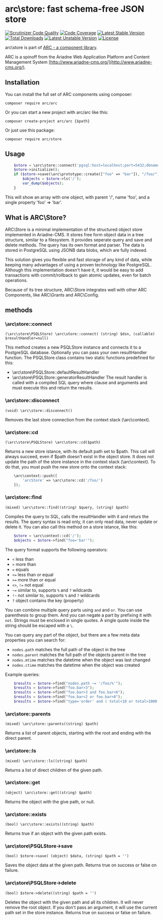 # arc\store: fast schema-free JSON store

[![Scrutinizer Code Quality](https://scrutinizer-ci.com/g/Ariadne-CMS/arc-store/badges/quality-score.png?b=master)](https://scrutinizer-ci.com/g/Ariadne-CMS/arc-base/?branch=master)
[![Code Coverage](https://scrutinizer-ci.com/g/Ariadne-CMS/arc-store/badges/coverage.png?b=master)](https://scrutinizer-ci.com/g/Ariadne-CMS/arc-store/)
[![Latest Stable Version](https://poser.pugx.org/arc/store/v/stable.svg)](https://packagist.org/packages/arc/store)
[![Total Downloads](https://poser.pugx.org/arc/store/downloads.svg)](https://packagist.org/packages/arc/store)
[![Latest Unstable Version](https://poser.pugx.org/arc/store/v/unstable.svg)](https://packagist.org/packages/arc/store)
[![License](https://poser.pugx.org/arc/store/license.svg)](https://packagist.org/packages/arc/store)

arc\store is part of [ARC - a component library](http://www.github.com/Ariadne-CMS/arc-arc/). 

ARC is a spinoff from the Ariadne Web Application Platform and Content Management System
[http://www.ariadne-cms.org/](http://www.ariadne-cms.org/).

## Installation

You can install the full set of ARC components using composer:

    composer require arc/arc

Or you can start a new project with arc/arc like this:

    composer create-project arc/arc {$path}

Or just use this package:

    composer require arc/store

## Usage

```php
    $store = \arc\store::connect('pgsql:host=localhost;port=5432;dbname=arcstore;user=arcstore;password=arcstore');
    $store->initialize();
    if ($store->save(\arc\prototype::create(["foo" => "bar"]), "/foo/")) {
        $objects = $store->ls('/');
        var_dump($objects);
    }
```

This will show an array with one object, with parent '/', name 'foo', and a single property 'foo' => 'bar'.

## What is ARC\Store?

ARC\Store is a minimal implementation of the structured object store implemented in Ariadne-CMS. It stores free form object data in a tree structure, similar to a filesystem. It provides seperate query and save and delete methods. The query has its own format and parser. The data is stored in PostgreSQL using JSONB data blobs, which are fully indexed.

This solution gives you flexible and fast storage of any kind of data, while keeping many advantages of using a proven technology like PostgreSQL. Although this implementation doesn't have it, it would be easy to add transactions with commit/rollback to gain atomic updates, even for batch operations.

Because of its tree structure, ARC\Store integrates well with other ARC Components, like ARC\Grants and ARC\Config.

## methods

### \arc\store::connect
	(\arc\store\PSQLStore) \arc\store::connect( (string) $dsn, (callable) $resultHandler=null)

This method creates a new PSQLStore instance and connects it to a PostgreSQL database. Optionally you can pass your own resultHandler function. The PSQLStore class contains two static functions predefined for this:
- \arc\store\PSQLStore::defaultResultHandler
- \arc\store\PSQLStore::generatorResultHandler
The result handler is called with a compiled SQL query where clause and arguments and must execute this and return the results.

### \arc\store::disconnect
	(void) \arc\store::disconnect()

Removes the last store connection from the context stack (\arc\context).

### \arc\store::cd
	(\arc\store\PSQLStore) \arc\store::cd($path)

Returns a new store istance, with its default path set to $path. This call will always succeed, even if $path doesn't exist in the object store. It does not update the path of the store instance in the context stack (\arc\context). To do that, you must push the new store onto the context stack:

```php
	\arc\context::push([
		'arcStore' => \arc\store::cd('/foo/')
	]);
```

### \arc\store::find
	(mixed) \arc\store::find((string) $query, (string) $path)

Compiles the query to SQL, calls the resultHandler with it and returs the results. The query syntax is read only, it can only read data, never update or delete it.
You can also call this method on a store istance, like this:

```php
	$store = \arc\context::cd('/');
	$objects = $store->find("foo='bar'");
```

The query format supports the following operators:

- `<` less than
- `>` more than
- `=` equals
- `<=` less than or equal
- `>=` more than or equal
- `<>`, `!=` not equal
- `~=` similar to, supports `%` and `?` wildcards
- `!~` not similar to, supports `%` and `?` wildcards
- `?` object contains the key (property)

You can combine multiple query parts using `and` and `or`. You can use parenthesis to group them. And you can negate a part by prefixing it with `not`. Strings must be enclosed in single quotes. A single quote inside the string should be escaped with a `\`.

You can query any part of the object, but there are a few meta data properties you can search for:
- `nodes.path` matches the full path of the object in the tree
- `nodes.parent` matches the full path of the objects parent in the tree
- `nodes.mtime` matches the datetime when the object was last changed
- `nodes.ctime` matches the datetime when the object was created

Example queries:

```php
    $results = $store->find("nodes.path ~= '/foo/%'"); 
    $results = $store->find("foo.bar>3"); 
    $results = $store->find("foo.bar>3 and foo.bar<6");
    $results = $store->find("foo.bar<2 or foo.bar>8");
    $results = $store->find("type='order' and ( total<10 or total>1000 )");
```

### \arc\store::parents
	(mixed) \arc\store::parents((string) $path)

Returns a list of parent objects, starting with the root and ending with the direct parent.

### \arc\store::ls
	(mixed) \arc\store::ls((string) $path)

Returns a list of direct children of the given path.

### \arc\store::get
	(object) \arc\store::get((string) $path)

Returns the object with the give path, or null.

### \arc\store::exists
	(bool) \arc\store::exists((string) $path)

Returns true if an object with the given path exists.

### \arc\store\PSQLStore->save
	(bool) $store->save( (object) $data, (string) $path = '')

Saves the object data at the given path. Returns true on success or false on failure.

### \arc\store\PSQLStore->delete
	(bool) $store->delete((string) $path = '')

Deletes the object with the given path and all its children. It will never remove the root object. If you don't pass an argument, it will use the current path set in the store instance. Returns true on success or false on failure.
